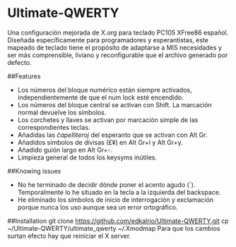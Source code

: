 Ultimate-QWERTY
===============

Una configuración mejorada de X.org para teclado PC105 XFree86 español. Diseñada específicamente para programadores y esperantistas, este mapeado de teclado tiene el propósito de adaptarse a MIS necesidades y ser más comprensible, liviano y reconfigurable que el archivo generado por defecto.

##Features
+ Los números del bloque numérico están siempre activados, independientemente de que el num lock esté encendido.
+ Los números del bloque central se activan con Shift. La marcación normal devuelve los símbolos.
+ Los corchetes y llaves se activan por marcación simple de las correspondientes teclas.
+ Añadidas las *ĉapelliteroj* del esperanto que se activan con Alt Gr.
+ Añadidos símbolos de divisas (£¥) en Alt Gr+l y Alt Gr+y.
+ Añadido guión largo en Alt Gr+-.
+ Limpieza general de todos los keysyms inútiles.

##Knowing issues
+ No he terminado de decidir dónde poner el acento agudo (´). Temporalmente lo he situado en la tecla a la izquierda del backspace.
+ He eliminado los símbolos de inicio de interrogación y exclamación porque nunca los uso aunque sea un error ortográfico.

##Installation
    git clone https://github.com/edkalrio/Ultimate-QWERTY.git
    cp ~/Ultimate-QWERTY/ultimate_qwerty ~/.Xmodmap
Para que los cambios surtan efecto hay que reiniciar el X server.
